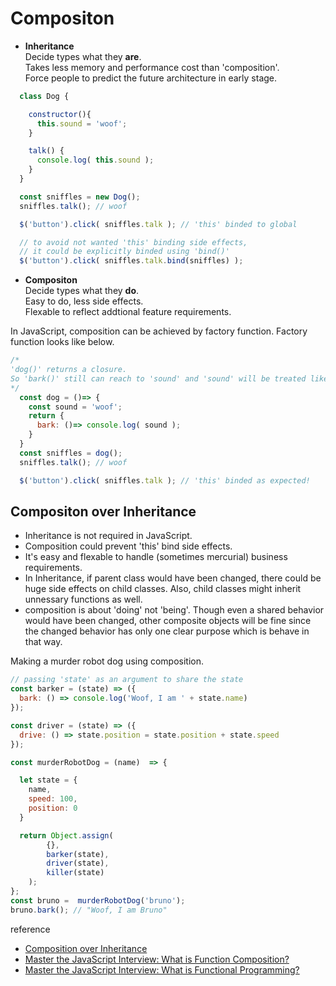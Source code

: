 # Compositon 

- **Inheritance**   
Decide types what they **are**.   
Takes less memory and performance cost than 'composition'.   
Force people to predict the future architecture in early stage.

```javascript
  class Dog {

    constructor(){
      this.sound = 'woof';
    }

    talk() {
      console.log( this.sound );
    }
  }

  const sniffles = new Dog();
  sniffles.talk(); // woof 

  $('button').click( sniffles.talk ); // 'this' binded to global

  // to avoid not wanted 'this' binding side effects, 
  // it could be explicitly binded using 'bind()'
  $('button').click( sniffles.talk.bind(sniffles) );
```

- **Compositon**   
Decide types what they **do**.    
Easy to do, less side effects.   
Flexable to reflect addtional feature requirements.

In JavaScript, composition can be achieved by factory function.
Factory function looks like below.

```javascript
/* 
'dog()' returns a closure. 
So 'bark()' still can reach to 'sound' and 'sound' will be treated like private.
*/
  const dog = ()=> {
    const sound = 'woof';
    return {
      bark: ()=> console.log( sound );
    }
  }
  const sniffles = dog();
  sniffles.talk(); // woof 

  $('button').click( sniffles.talk ); // 'this' binded as expected!
```


## Compositon over Inheritance

- Inheritance is not required in JavaScript.
- Composition could prevent 'this' bind side effects.
- It's easy and flexable to handle (sometimes mercurial) business requirements.
- In Inheritance, if parent class would have been changed, there could be huge side effects on child classes. Also, child classes might inherit unnessary functions as well.
- composition is about 'doing' not 'being'. Though even a shared behavior would have been changed, other composite objects will be fine since the changed behavior has only one clear purpose which is behave in that way.

Making a murder robot dog using composition.

```javascript
// passing 'state' as an argument to share the state
const barker = (state) => ({   
  bark: () => console.log('Woof, I am ' + state.name)
});

const driver = (state) => ({
  drive: () => state.position = state.position + state.speed
});

const murderRobotDog = (name)  => {

  let state = {
    name,
    speed: 100,
    position: 0
  }

  return Object.assign(
        {},
        barker(state),
        driver(state),
        killer(state)
    );
};
const bruno =  murderRobotDog('bruno');
bruno.bark(); // "Woof, I am Bruno"
```

reference 
- [Composition over Inheritance](https://medium.com/humans-create-software/composition-over-inheritance-cb6f88070205#.e03go36vv)
- [Master the JavaScript Interview: What is Function Composition?](https://medium.com/javascript-scene/master-the-javascript-interview-what-is-function-composition-20dfb109a1a0#.3j54z47br)
- [Master the JavaScript Interview: What is Functional Programming?](https://medium.com/javascript-scene/master-the-javascript-interview-what-is-functional-programming-7f218c68b3a0#.hjjkfjh5f)